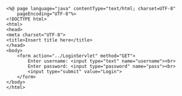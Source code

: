 	<%@ page language="java" contentType="text/html; charset=UTF-8"
	    pageEncoding="UTF-8"%>
	<!DOCTYPE html>
	<html>
	<head>
	<meta charset="UTF-8">
	<title>Insert title here</title>
	</head>
	<body>
		<form action="../LoginServlet" method="GET">
			Enter username: <input type="text" name="username"><br>
			Enter password: <input type="password" name="pass"><br>
			<input type="submit" value="Login">
		</form>
	</body>
	</html>